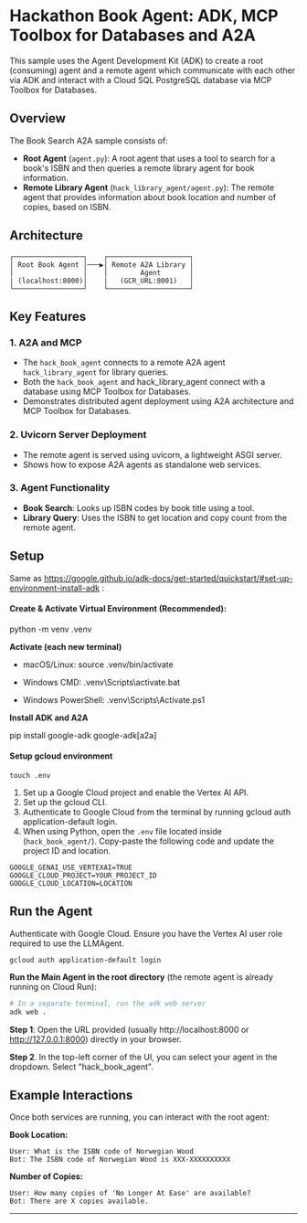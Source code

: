 # Hackathon Book Agent: ADK, MCP Toolbox for Databases and A2A

This sample uses the Agent Development Kit (ADK) to create a root (consuming) agent and a remote agent which communicate with each other via ADK and interact with a Cloud SQL PostgreSQL database via MCP Toolbox for Databases.

## Overview

The Book Search A2A sample consists of:

- **Root Agent** (`agent.py`): A root agent that uses a tool to search for a book's ISBN and then queries a remote library agent for book information.
- **Remote Library Agent** (`hack_library_agent/agent.py`): The remote agent that provides information about book location and number of copies, based on ISBN.

## Architecture

```
┌─────────────────┐    ┌────────────────────┐
│ Root Book Agent │───▶│ Remote A2A Library │
│                 │    │        Agent       │
| (localhost:8000)│    |   (GCR_URL:8001)   │
└─────────────────┘    └────────────────────┘
```

## Key Features

### 1. **A2A and MCP**

- The `hack_book_agent` connects to a remote A2A agent `hack_library_agent` for library queries.
- Both the `hack_book_agent` and hack_library_agent connect with a database using MCP Toolbox for Databases.
- Demonstrates distributed agent deployment using A2A architecture and MCP Toolbox for Databases.

### 2. **Uvicorn Server Deployment**

- The remote agent is served using uvicorn, a lightweight ASGI server.
- Shows how to expose A2A agents as standalone web services.

### 3. **Agent Functionality**

- **Book Search**: Looks up ISBN codes by book title using a tool.
- **Library Query**: Uses the ISBN to get location and copy count from the remote agent.

## Setup

Same as https://google.github.io/adk-docs/get-started/quickstart/#set-up-environment-install-adk :

#### Create & Activate Virtual Environment (Recommended):

python -m venv .venv

**Activate (each new terminal)**

- macOS/Linux: source .venv/bin/activate

- Windows CMD: .venv\Scripts\activate.bat

- Windows PowerShell: .venv\Scripts\Activate.ps1

**Install ADK and A2A**

pip install google-adk google-adk[a2a]

#### Setup gcloud environment

```
touch .env
```

1. Set up a Google Cloud project and enable the Vertex AI API.
2. Set up the gcloud CLI.
3. Authenticate to Google Cloud from the terminal by running gcloud auth application-default login.
4. When using Python, open the `.env` file located inside (`hack_book_agent/`). Copy-paste the following code and update the project ID and location.

```
GOOGLE_GENAI_USE_VERTEXAI=TRUE
GOOGLE_CLOUD_PROJECT=YOUR_PROJECT_ID
GOOGLE_CLOUD_LOCATION=LOCATION
```

## Run the Agent

Authenticate with Google Cloud. Ensure you have the Vertex AI user role required to use the LLMAgent.

```
gcloud auth application-default login
```

**Run the Main Agent in the root directory** (the remote agent is already running on Cloud Run):

```bash
# In a separate terminal, run the adk web server
adk web .
```

**Step 1**: Open the URL provided (usually http://localhost:8000 or http://127.0.0.1:8000) directly in your browser.

**Step 2**. In the top-left corner of the UI, you can select your agent in the dropdown. Select "hack_book_agent".

## Example Interactions

Once both services are running, you can interact with the root agent:

**Book Location:**

```
User: What is the ISBN code of Norwegian Wood
Bot: The ISBN code of Norwegian Wood is XXX-XXXXXXXXXX
```

**Number of Copies:**

```
User: How many copies of 'No Longer At Ease' are available?
Bot: There are X copies available.
```

---
